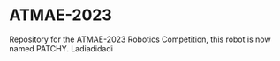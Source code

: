 # ATMAE-2023
Repository for the ATMAE-2023 Robotics Competition, this robot is now named PATCHY.
Ladiadidadi

